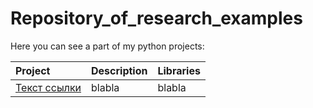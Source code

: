 # Repository_of_research_examples
Here you can see a part of my python projects:

| Project               | Description            | Libraries                   |
| :-------------------- | :--------------------- |:----------------------------|
|[Текст ссылки](адрес://ссылки.здесь "Заголовок ссылки")                | blabla                 | blabla                      |
